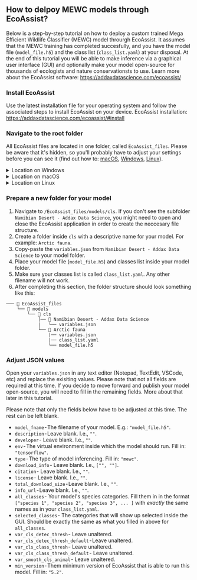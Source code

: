 ## How to delpoy MEWC models through EcoAssist?
Below is a step-by-step tutorial on how to  deploy a custom trained Mega Efficient Wildlife Classifier (MEWC) model throurgh EcoAssist. It assumes that the MEWC training has completed succesfully, and you have the model file (`model_file.h5`) and the class list (`class_list.yaml`) at your disposal. At the end of this tutorial you will be able to make inference via a graphical user interface (GUI) and optionally make your model open-source for thousands of ecologists and nature conservationsts to use.
Learn more about the EcoAssist software: https://addaxdatascience.com/ecoassist/

### Install EcoAssist
Use the latest installation file for your operating system and follow the associated steps to install EcoAssist on your device.
EcoAssist installation: https://addaxdatascience.com/ecoassist/#install

### Navigate to the root folder
All EcoAssist files are located in one folder, called `EcoAssist_files`. Please be aware that it's hidden, so you'll probably have to adjust your settings before you can see it (find out how to: [macOS](https://www.sonarworks.com/support/sonarworks/360003040160-Troubleshooting/360003204140-FAQ/5005750481554-How-to-show-hidden-files-Mac-and-Windows-), [Windows](https://support.microsoft.com/en-us/windows/view-hidden-files-and-folders-in-windows-97fbc472-c603-9d90-91d0-1166d1d9f4b5#WindowsVersion=Windows_11), [Linux](https://askubuntu.com/questions/232649/how-to-show-or-hide-a-hidden-file)).

<details>
<summary>Location on Windows</summary>
<br>
  
```r
# All users
─── 📁Program Files
    └── 📁EcoAssist_files

# Single user
─── 📁Users
    └── 📁<username>
        └── 📁EcoAssist_files
```
</details>

<details>
<summary>Location on macOS</summary>
<br>
  
```r
─── 📁Applications
    └── 📁.EcoAssist_files
```
</details>

<details>
<summary>Location on Linux</summary>
<br>
  
```r
─── 📁home
    └── 📁<username>
        └── 📁.EcoAssist_files
```
</details>

### Prepare a new folder for your model
1. Navigate to `/EcoAssist_files/models/cls`. If you don't see the subfolder `Namibian Desert - Addax Data Science`, you might need to open and close the EcoAssist application in order to create the neccesary file structure.
2. Create a folder inside `cls` with a descriptive name for your model. For example: `Arctic fauna`.
3. Copy-paste the `variables.json` from `Namibian Desert - Addax Data Science` to your model folder.
4. Place your model file (`model_file.h5`) and classes list inside your model folder.
5. Make sure your classes list is called `class_list.yaml`. Any other filename will not work.
6. After completing this section, the folder structure should look something like this:

```raw
─── 📁 EcoAssist_files
    └── 📁 models
        └── 📁 cls
            |── 📁 Namibian Desert - Addax Data Science
            |   └── variables.json
            └── 📁 Arctic fauna
                |── variables.json
                |── class_list.yaml
                └── model_file.h5
```


### Adjust JSON values
Open your `variables.json` in any text editor (Notepad, TextEdit, VSCode, etc) and replace the exisiting values. Please note that not all fields are required at this time. If you decide to move forward and publish your model open-source, you will need to fill in the remaining fields. More about that later in this tutorial. 

Please note that only the fields below have to be adjusted at this time. The rest can be left blank. 


* `model_fname` - The filename of your model. E.g.: `"model_file.h5"`.
* `description` - Leave blank. I.e., `""`.
* `developer` - Leave blank. I.e., `""`.
* `env` - The virtual environment inside which the model should run. Fill in: `"tensorflow"`.
* `type` - The type of model inferencing. Fill in: `"mewc"`.
* `download_info` - Leave blank. I.e., `["", ""]`.
* `citation` - Leave blank. I.e., `""`.
* `license` - Leave blank. I.e., `""`.
* `total_download_size` - Leave blank. I.e., `""`.
* `info_url` - Leave blank. I.e., `""`.
* `all_classes` - Your model's species categories. Fill them in in the format `["species 1", "species 2", "species 3", ... ]` with _exactly_ the same names as in your `class_list.yaml`.  
* `selected_classes` - The categories that will show up selected inside the GUI. Should be exactly the same as what you filled in above for `all_classes`. 
* `var_cls_detec_thresh` - Leave unaltered. 
* `var_cls_detec_thresh_default` - Leave unaltered. 
* `var_cls_class_thresh` - Leave unaltered. 
* `var_cls_class_thresh_default` - Leave unaltered. 
* `var_smooth_cls_animal` - Leave unaltered. 
* `min_version` - Them minimum version of EcoAssist that is able to run this model. Fill in: `"5.2"`.
  
